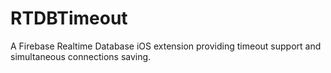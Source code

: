 # RTDBTimeout
A Firebase Realtime Database iOS extension providing timeout support and simultaneous connections saving.
